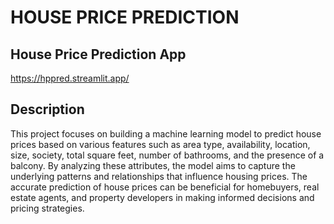 # HOUSE PRICE PREDICTION
## House Price Prediction App
https://hppred.streamlit.app/
## Description
This project focuses on building a machine learning model to predict house prices based on various features such as area type, availability, location, size, society, total square feet, number of bathrooms, and the presence of a balcony. By analyzing these attributes, the model aims to capture the underlying patterns and relationships that influence housing prices. The accurate prediction of house prices can be beneficial for homebuyers, real estate agents, and property developers in making informed decisions and pricing strategies.

